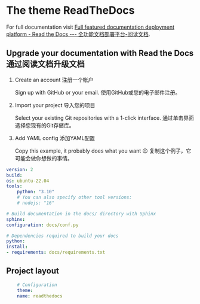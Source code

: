 # The theme ReadTheDocs

For full documentation visit [Full featured documentation deployment platform - Read the Docs --- 全功能文档部署平台-阅读文档](https://about.readthedocs.com/?ref=readthedocs.org).

## Upgrade your documentation with Read the Docs 通过阅读文档升级文档

1. Create an account   注册一个帐户
   
    Sign up with GitHub or your email.
    使用GitHub或您的电子邮件注册。

2. Import your project   导入您的项目
   
    Select your existing Git repositories with a 1-click interface.
    通过单击界面选择您现有的Git存储库。

3. Add YAML config   添加YAML配置
   
    Copy this example, it probably does what you want 😉
    复制这个例子，它可能会做你想做的事情。

``` yml
version: 2
build:
os: ubuntu-22.04
tools:
    python: "3.10"
    # You can also specify other tool versions:
    # nodejs: "16"

# Build documentation in the docs/ directory with Sphinx
sphinx:
configuration: docs/conf.py

# Dependencies required to build your docs
python:
install:
- requirements: docs/requirements.txt
```

## Project layout

``` yml
    # Configuration
    theme:
    name: readthedocs
```
